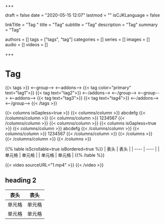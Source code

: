 +++

draft           = false
date            = "2020-05-15 12:07"
lastmod         = ""
isCJKLanguage   = false

linkTitle   = "Tag "
title       = "Tag"
subtitle    = "Tag"
description = "Tag"
summary     = "Tag"

authors     = []
tags        = ["tags", "tag"]
categories  = []
series      = []
images      = []
audio       = []
videos      = []

+++

# Tag

{{< tags >}}
<--group-->
    <--addons-->
        {{< tag color="primary" text="tag1">}}
        {{< tag text="tag2">}}
    <--/addons-->
<--/group-->
<--group-->
    <--addons-->
        {{< tag text="tag3">}}
        {{< tag text="tag4">}}
    <--/addons-->
<--/group-->
{{< /tags >}}

{{< columns isGapless=true >}}
    {{< columns/column >}}
        abcdefg
    {{< /columns/column >}}
    {{< columns/column >}}
       1234567 
    {{< /columns/column >}}
    {{< columns/column >}}
        {{< columns isGapless=true >}}
            {{< columns/column >}}
                abcdefg
            {{< /columns/column >}}
            {{< columns/column >}}
               1234567 
            {{< /columns/column >}}
        {{< /columns >}}
    {{< /columns/column >}}
{{< /columns >}}

{{% table isScrollable=true isBordered=true %}}
|  表头   | 表头  |
|  ----  | ----  |
| 单元格  | 单元格 |
| 单元格  | 单元格 |
{{% /table %}}




{{< video sourceURL="1.mp4" >}}
{{< /video >}}

## heading 2

|  表头   | 表头  |
|  ----  | ----  |
| 单元格  | 单元格 |
| 单元格  | 单元格 |

